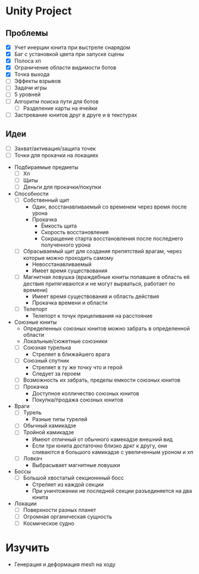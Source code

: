 # Unity Project

## Проблемы
- [X] Учет инерции юнита при выстреле снарядом
- [X] Баг с установкой цвета при запуске сцены
- [X] Полоса хп
- [X] Ограничение области видимости ботов
- [X] Точка выхода
- [ ] Эффекты взрывов
- [ ] Задачи игры
- [ ] 5 уровней
- [ ] Алгоритм поиска пути для ботов
  - [ ] Разделение карты на ячейки
- [ ] Застревание юнитов друг в друге и в текстурах

## Идеи
- [ ] Захват/активация/защита точек
- [ ] Точки для прокачки на локациях
- Подбираемые предметы
	- [ ] Хп
	- [ ] Щиты
	- [ ] Деньги для прокачки/покупки
- Способности
	- [ ] Собственный щит
		- Один, восстанавливаемый со временем через время после урона
		- Прокачка
			- Ёмкость щита
			- Скорость восстановления
			- Сокращение старта восстановления после последнего полученного урона
	- [ ] Сбрасываемый щит для создания препятствий врагам, через которые можно проходить самому
		- Невосстанавливаемый
		- Имеет время существования
	- [ ] Магнитная ловушка (враждебные юниты попавшие в область её дествия притягиваются и не могут вырваться, работает по времени)
		- Имеет время существования и область действия
		- Прокачка времени и области
	- [ ] Телепорт
		- Телепорт к точук прицеливания на расстояние
- Союзные юниты
	- Определенных союзных юнитов можно забрать в определенной области
	- Локальные/сюжетные союзники
	- [ ] Союзная турелька
		- Стреляет в ближайшего врага
	- [ ] Союзный спутник
		- Стреляет в ту же точку что и герой
		- Следует за героем
	- [ ] Возможность их забрать, пределы емкости союзных юнитов
	- [ ] Прокачка
		- Доступное колличество союзных юнитов
		- Покупка/продажа союзных юнитов
- Враги
	- [ ] Турель
		- Разные типы турелей
	- [ ] Обычный камикадзе
	- [ ] Тройной камикадзе
		- Имеют отличный от обычного камекадзе внешний вид
		- Если три юнита достаточно близко дркг к другу, они сливаются в большого камикадзе с увеличенным уроном и хп
	- [ ] Ловкач
		- Выбрасывает магнитные ловушки
- Боссы
	- [ ] Большой хвостатый секционнный босс
		- Стреляет из каждой секции
		- При уничтожении не последней секции разъединяется на два юнита
- Локации
	- [ ] Поверхности разных планет
	- [ ] Огромная органическая сущность
	- [ ] Космическое судно

# Изучить
- Генерация и деформация mesh на ходу

